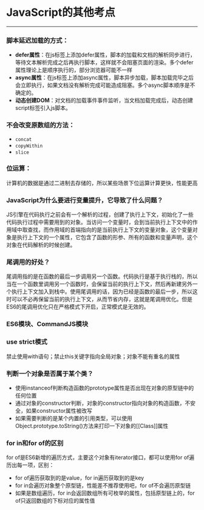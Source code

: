 # JavaScript的其他考点

------

### 脚本延迟加载的方式：

- **defer属性**：在js标签上添加defer属性，脚本的加载和文档的解析同步进行，等待文本解析完成之后再执行脚本，这样就不会阻塞页面的渲染。多个defer属性理论上是顺序执行的，部分浏览器可能不一样
- **async属性**：在js标签上添加async属性，脚本异步加载，脚本加载完毕之后会立即执行，如果文档没有解析完成可能造成阻塞。多个async脚本顺序是不确定的。
- **动态创建DOM**：对文档的加载事件事件监听，当文档加载完成后，动态创建script标签引入js脚本。



### 不会改变原数组的方法：

- `concat`
- `copyWithin`
- `slice`



### 位运算：

计算机的数据是通过二进制去存储的，所以某些场景下位运算计算更快，性能更高



### JavaScript为什么要进行变量提升，它导致了什么问题？

JS引擎在代码执行之前会有一个解析的过程，创建了执行上下文，初始化了一些代码执行过程中需要用到的对象。当访问一个变量时，会到当前执行上下文中的作用域中取查找，而作用域的首端指向的是当前执行上下文的变量对象，这个变量对象是执行上下文的一个属性，它包含了函数的形参、所有的函数和变量声明，这个对象在代码解析的时候创建。



### 尾调用的好处？

尾调用指的是在函数的最后一步调用另一个函数。代码执行是基于执行栈的，所以当在一个函数里调用另一个函数时，会保留当前的执行上下文，然后再新建另外一个执行上下文加入到栈中。使用尾调用的话，因为已经是函数的最后一步，所以这时可以不必再保留当前的执行上下文，从而节省内存，这就是尾调用优化。但是ES6的尾调用优化只在严格模式下开启，正常模式是无效的。



### ES6模块、CommandJS模块



### use strict模式

禁止使用with语句；禁止this关键字指向全局对象；对象不能有重名的属性



### 判断一个对象是否属于某个类？

- 使用instanceof判断构造函数的prototype属性是否出现在对象的原型链中的任何位置
- 通过对象的constructor判断，对象的constructor指向对象的构造函数，不安全，如果constructor属性被改写
- 如果需要判断的是某个内置的引用类型，可以使用Object.prototype.toString()方法来打印一下对象的[[Class]]属性



### for in和for of的区别

for of是ES6新增的遍历方式，主要这个对象有iterator接口，都可以使用for of遍历出每一项，区别：

- for of遍历获取到的是value，for in遍历获取到的是key
- for in会遍历对象整个原型链，性能差不推荐使用吧，for of不会遍历原型链
- 如果是数组遍历，for in会返回数组所有可枚举的属性，包括原型链上的，for of只返回数组的下标对应的属性值